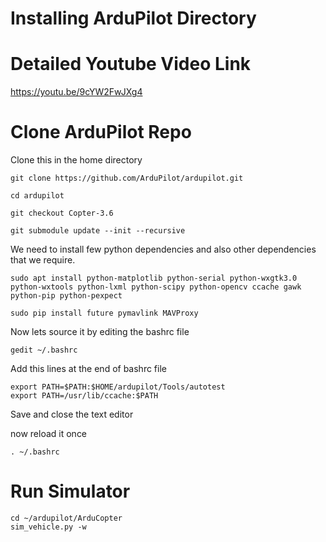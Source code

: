 # Installing ArduPilot Directory

# Detailed Youtube Video Link

https://youtu.be/9cYW2FwJXg4


# Clone ArduPilot Repo
Clone this in the home directory

    git clone https://github.com/ArduPilot/ardupilot.git
    
    cd ardupilot
    
    git checkout Copter-3.6
    
    git submodule update --init --recursive

We need to install few python dependencies and also other dependencies that we require.

    sudo apt install python-matplotlib python-serial python-wxgtk3.0 python-wxtools python-lxml python-scipy python-opencv ccache gawk python-pip python-pexpect
    
    sudo pip install future pymavlink MAVProxy

Now lets source it by editing the bashrc file
     
    gedit ~/.bashrc
    
Add this lines at the end of bashrc file   
    
    export PATH=$PATH:$HOME/ardupilot/Tools/autotest
    export PATH=/usr/lib/ccache:$PATH
   
Save and close the text editor

now reload it once

    . ~/.bashrc
    
# Run Simulator

    cd ~/ardupilot/ArduCopter
    sim_vehicle.py -w
    
    
